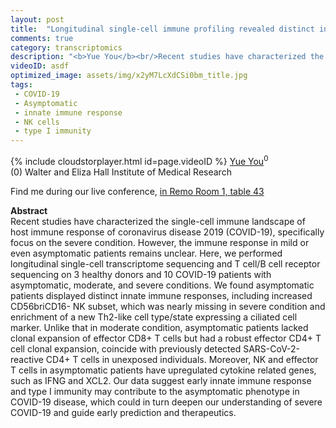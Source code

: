 ```yaml
---
layout: post
title:  "Longitudinal single-cell immune profiling revealed distinct innate immune response in asymptomatic COVID-19 patients"
comments: true
category: transcriptomics
description: "<b>Yue You</b><br/>Recent studies have characterized the single-cell ..."
videoID: asdf
optimized_image: assets/img/x2yM7LcXdCSi0bm_title.jpg
tags:
 - COVID-19
 - Asymptomatic
 - innate immune response
 - NK cells
 - type I immunity
---
```

{% include cloudstorplayer.html id=page.videoID %}
<u>Yue You</u><sup>0</sup><br/>
\(0\) Walter and Eliza Hall Institute of Medical Research

Find me during our live conference, [in Remo Room 1, table 43](https://remo.co)

<b>Abstract</b><br/>
Recent studies have characterized the single-cell immune landscape of host immune response of coronavirus disease 2019 \(COVID-19\), specifically focus on the severe condition. However, the immune response in mild or even asymptomatic patients remains unclear. Here, we performed longitudinal single-cell transcriptome sequencing and T cell/B cell receptor sequencing on 3 healthy donors and 10 COVID-19 patients with asymptomatic, moderate, and severe conditions. We found asymptomatic patients displayed distinct innate immune responses, including increased CD56briCD16- NK subset, which was nearly missing in severe condition and enrichment of a new Th2-like cell type/state expressing a ciliated cell marker. Unlike that in moderate condition, asymptomatic patients lacked clonal expansion of effector CD8+ T cells but had a robust effector CD4+ T cell clonal expansion, coincide with previously detected SARS-CoV-2-reactive CD4+ T cells in unexposed individuals. Moreover, NK and effector T cells in asymptomatic patients have upregulated cytokine related genes, such as IFNG and XCL2. Our data suggest early innate immune response and type I immunity may contribute to the asymptomatic phenotype in COVID-19 disease, which could in turn deepen our understanding of severe COVID-19 and guide early prediction and therapeutics.
